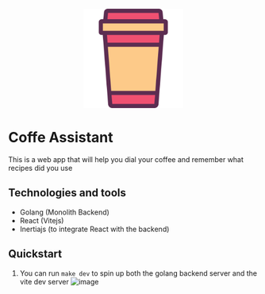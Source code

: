 <p align="center">
  <img src="/public/favicon.svg" width="200" />
</p>

# Coffe Assistant

This is a web app that will help you dial your coffee and remember what recipes did you use

## Technologies and tools

- Golang (Monolith Backend)
- React (Vitejs)
- Inertiajs (to integrate React with the backend)

## Quickstart

1. You can run `make dev` to spin up both the golang backend server and the vite dev server
![image](https://github.com/user-attachments/assets/726d9e09-1e55-4648-a3c8-1011ad76a700)
